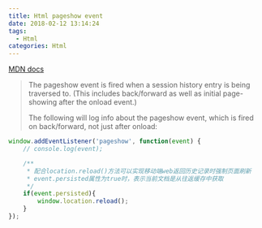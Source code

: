 ```yaml
---
title: Html pageshow event
date: 2018-02-12 13:14:24
tags:
  - Html
categories: Html
---
```

[MDN docs](https://developer.mozilla.org/en-US/docs/Web/Events/pageshow)
>The pageshow event is fired when a session history entry is being traversed to. (This includes back/forward as well as initial page-showing after the onload event.)
>
>The following will log info about the pageshow event, which is fired on back/forward, not just after onload:

<!-- more -->

```js
window.addEventListener('pageshow', function(event) {
    // console.log(event);

    /**
     * 配合location.reload()方法可以实现移动端web返回历史记录时强制页面刷新
     * event.persisted属性为true时，表示当前文档是从往返缓存中获取
     */
    if(event.persisted){
        window.location.reload();
    }
});
```